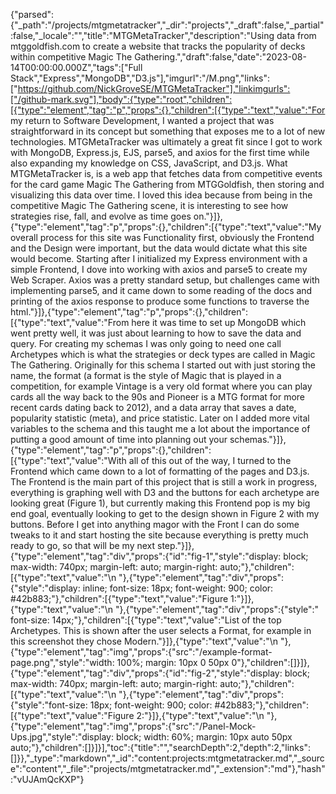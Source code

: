 {"parsed":{"_path":"/projects/mtgmetatracker","_dir":"projects","_draft":false,"_partial":false,"_locale":"","title":"MTGMetaTracker","description":"Using data from mtggoldfish.com to create a website that tracks the popularity of decks within competitive Magic The Gathering.","draft":false,"date":"2023-08-14T00:00:00.000Z","tags":["Full Stack","Express","MongoDB","D3.js"],"imgurl":"/M.png","links":["https://github.com/NickGroveSE/MTGMetaTracker"],"linkimgurls":["/github-mark.svg"],"body":{"type":"root","children":[{"type":"element","tag":"p","props":{},"children":[{"type":"text","value":"For my return to Software Development, I wanted a project that was straightforward in its concept but something that exposes me to a lot of new technologies. MTGMetaTracker was ultimately a great fit since I got to work with MongoDB, Express.js, EJS, parse5, and axios for the first time while also expanding my knowledge on CSS, JavaScript, and D3.js. What MTGMetaTracker is, is a web app that fetches data from competitive events for the card game Magic The Gathering from MTGGoldfish, then storing and visualizing this data over time. I loved this idea because from being in the competitive Magic The Gathering scene, it is interesting to see how strategies rise, fall, and evolve as time goes on."}]},{"type":"element","tag":"p","props":{},"children":[{"type":"text","value":"My overall process for this site was Functionality first, obviously the Frontend and the Design were important, but the data would dictate what this site would become. Starting after I initialized my Express environment with a simple Frontend, I dove into working with axios and parse5 to create my Web Scraper. Axios was a pretty standard setup, but challenges came with implementing parse5, and it came down to some reading of the docs and printing of the axios response to produce some functions to traverse the html."}]},{"type":"element","tag":"p","props":{},"children":[{"type":"text","value":"From here it was time to set up MongoDB which went pretty well, it was just about learning to how to save the data and query. For creating my schemas I was only going to need one call Archetypes which is what the strategies or deck types are called in Magic The Gathering. Originally for this schema I started out with just storing the name, the format (a format is the style of Magic that is played in a competition, for example Vintage is a very old format where you can play cards all the way back to the 90s and Pioneer is a MTG format for more recent cards dating back to 2012), and a data array that saves a date, popularity statistic (meta), and price statistic. Later on I added more vital variables to the schema and this taught me a lot about the importance of putting a good amount of time into planning out your schemas."}]},{"type":"element","tag":"p","props":{},"children":[{"type":"text","value":"With all of this out of the way, I turned to the Frontend which came down to a lot of formatting of the pages and D3.js. The Frontend is the main part of this project that is still a work in progress, everything is graphing well with D3 and the buttons for each archetype are looking great (Figure 1), but currently making this Frontend pop is my big end goal, eventually looking to get to the design shown in Figure 2 with my buttons. Before I get into anything magor with the Front I can do some tweaks to it and start hosting the site because everything is pretty much ready to go, so that will be my next step."}]},{"type":"element","tag":"div","props":{"id":"fig-1","style":"display: block; max-width: 740px; margin-left: auto; margin-right: auto;"},"children":[{"type":"text","value":"\n    "},{"type":"element","tag":"div","props":{"style":"display: inline; font-size: 18px; font-weight: 900; color: #42b883;"},"children":[{"type":"text","value":"Figure 1:"}]},{"type":"text","value":"\n    "},{"type":"element","tag":"div","props":{"style":" font-size: 14px;"},"children":[{"type":"text","value":"List of the top Archetypes. This is shown after the user selects a Format, for example in this screenshot they chose Modern."}]},{"type":"text","value":"\n    "},{"type":"element","tag":"img","props":{"src":"/example-format-page.png","style":"width: 100%; margin: 10px 0 50px 0"},"children":[]}]},{"type":"element","tag":"div","props":{"id":"fig-2","style":"display: block; max-width: 740px; margin-left: auto; margin-right: auto;"},"children":[{"type":"text","value":"\n    "},{"type":"element","tag":"div","props":{"style":"font-size: 18px; font-weight: 900; color: #42b883;"},"children":[{"type":"text","value":"Figure 2:"}]},{"type":"text","value":"\n    "},{"type":"element","tag":"img","props":{"src":"/Panel-Mock-Ups.jpg","style":"display: block; width: 60%; margin: 10px auto 50px auto;"},"children":[]}]}],"toc":{"title":"","searchDepth":2,"depth":2,"links":[]}},"_type":"markdown","_id":"content:projects:mtgmetatracker.md","_source":"content","_file":"projects/mtgmetatracker.md","_extension":"md"},"hash":"vUJAmQcKXP"}